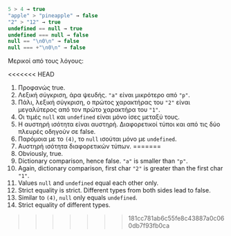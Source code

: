 

```js no-beautify
5 > 4 → true
"apple" > "pineapple" → false
"2" > "12" → true
undefined == null → true
undefined === null → false
null == "\n0\n" → false
null === +"\n0\n" → false
```

Μερικοί από τους λόγους:

<<<<<<< HEAD
1. Προφανώς true.
2. Λεξική σύγκριση, άρα ψευδής. `"a"` είναι μικρότερο από `"p"`.
3. Πάλι, λεξική σύγκριση, ο πρώτος χαρακτήρας του `"2"` είναι μεγαλύτερος από τον πρώτο χαρακτήρα του `"1"`.
4. Οι τιμές `null` και `undefined` είναι μόνο ίσες μεταξύ τους.
5. Η αυστηρή ισότητα είναι αυστηρή. Διαφορετικοί τύποι και από τις δύο πλευρές οδηγούν σε false.
6. Παρόμοια με το `(4)`, το `null` ισούται μόνο με `undefined`.
7. Αυστηρή ισότητα διαφορετικών τύπων.
=======
1. Obviously, true.
2. Dictionary comparison, hence false. `"a"` is smaller than `"p"`.
3. Again, dictionary comparison, first char `"2"` is greater than the first char `"1"`.
4. Values `null` and `undefined` equal each other only.
5. Strict equality is strict. Different types from both sides lead to false.
6. Similar to `(4)`, `null` only equals `undefined`.
7. Strict equality of different types.
>>>>>>> 181cc781ab6c55fe8c43887a0c060db7f93fb0ca
